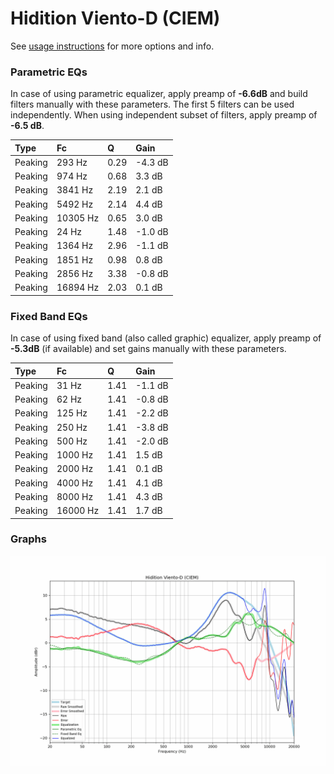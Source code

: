 # Hidition Viento-D (CIEM)
See [usage instructions](https://github.com/jaakkopasanen/AutoEq#usage) for more options and info.

### Parametric EQs
In case of using parametric equalizer, apply preamp of **-6.6dB** and build filters manually
with these parameters. The first 5 filters can be used independently.
When using independent subset of filters, apply preamp of **-6.5 dB**.

| Type    | Fc       |    Q | Gain    |
|:--------|:---------|:-----|:--------|
| Peaking | 293 Hz   | 0.29 | -4.3 dB |
| Peaking | 974 Hz   | 0.68 | 3.3 dB  |
| Peaking | 3841 Hz  | 2.19 | 2.1 dB  |
| Peaking | 5492 Hz  | 2.14 | 4.4 dB  |
| Peaking | 10305 Hz | 0.65 | 3.0 dB  |
| Peaking | 24 Hz    | 1.48 | -1.0 dB |
| Peaking | 1364 Hz  | 2.96 | -1.1 dB |
| Peaking | 1851 Hz  | 0.98 | 0.8 dB  |
| Peaking | 2856 Hz  | 3.38 | -0.8 dB |
| Peaking | 16894 Hz | 2.03 | 0.1 dB  |

### Fixed Band EQs
In case of using fixed band (also called graphic) equalizer, apply preamp of **-5.3dB**
(if available) and set gains manually with these parameters.

| Type    | Fc       |    Q | Gain    |
|:--------|:---------|:-----|:--------|
| Peaking | 31 Hz    | 1.41 | -1.1 dB |
| Peaking | 62 Hz    | 1.41 | -0.8 dB |
| Peaking | 125 Hz   | 1.41 | -2.2 dB |
| Peaking | 250 Hz   | 1.41 | -3.8 dB |
| Peaking | 500 Hz   | 1.41 | -2.0 dB |
| Peaking | 1000 Hz  | 1.41 | 1.5 dB  |
| Peaking | 2000 Hz  | 1.41 | 0.1 dB  |
| Peaking | 4000 Hz  | 1.41 | 4.1 dB  |
| Peaking | 8000 Hz  | 1.41 | 4.3 dB  |
| Peaking | 16000 Hz | 1.41 | 1.7 dB  |

### Graphs
![](./Hidition%20Viento-D%20(CIEM).png)